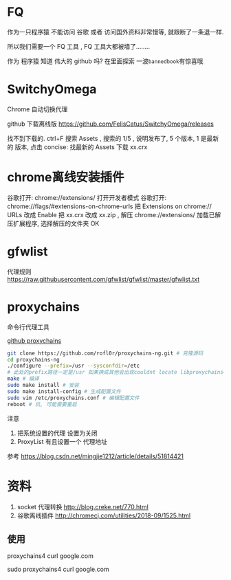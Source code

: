 
# FQ

作为一只程序猿 不能访问 谷歌 或者 访问国外资料非常慢等, 就跟断了一条退一样.

所以我们需要一个 FQ 工具 , FQ 工具大都被墙了........ 

作为 程序猿 知道 伟大的 github 吗?  在里面探索 一波`bannedbook`有惊喜哦


# SwitchyOmega
Chrome 自动切换代理

github 下载离线版
https://github.com/FelisCatus/SwitchyOmega/releases

找不到下载的. ctrl+F 搜索 Assets , 搜索的 1/5 , 说明发布了, 5 个版本, 1 是最新的 版本, 点击
concise: 找最新的 Assets  下载 xx.crx

# chrome离线安装插件
谷歌打开: chrome://extensions/  打开开发者模式
谷歌打开: chrome://flags/#extensions-on-chrome-urls 把 Extensions on chrome:// URLs 改成 Enable
把 xx.crx 改成  xx.zip , 解压
chrome://extensions/ 加载已解压扩展程序, 选择解压的文件夹 OK
# gfwlist
代理规则
https://raw.githubusercontent.com/gfwlist/gfwlist/master/gfwlist.txt

# proxychains
命令行代理工具

[github proxychains](https://github.com/rofl0r/proxychains-ng)
```bash
git clone https://github.com/rofl0r/proxychains-ng.git # 克隆源码
cd proxychains-ng
./configure --prefix=/usr --sysconfdir=/etc
# 此处的prefix路径一定是/usr 如果换成其他会出现couldnt locate libproxychains4.so
make # 编译
sudo make install # 安装
sudo make install-config # 生成配置文件
sudo vim /etc/proxychains.conf # 编辑配置文件
reboot # 坑, 可能需要重启
```
注意
1. 把系统设置的代理 设置为关闭
2. ProxyList   有且设置一个 代理地址

参考
https://blog.csdn.net/mingjie1212/article/details/51814421

# 资料

1. socket 代理转换
http://blog.creke.net/770.html
2. 谷歌离线插件
http://chromecj.com/utilities/2018-09/1525.html

## 使用

proxychains4  curl google.com

sudo proxychains4 curl google.com





